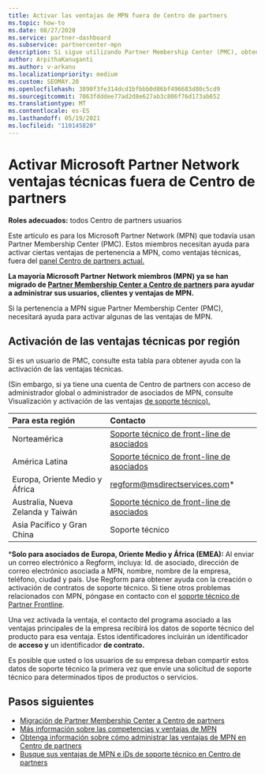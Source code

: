 ```yaml
---
title: Activar las ventajas de MPN fuera de Centro de partners
ms.topic: how-to
ms.date: 08/27/2020
ms.service: partner-dashboard
ms.subservice: partnercenter-mpn
description: Si sigue utilizando Partner Membership Center (PMC), obtenga información sobre quién debe ponerse en contacto para ayudarle a activar las ventajas de soporte técnico de MPN y proporcionarle los datos de soporte técnico de las ventajas.
author: ArpithaKanuganti
ms.author: v-arkanu
ms.localizationpriority: medium
ms.custom: SEOMAY.20
ms.openlocfilehash: 3890f3fe314dcd1bfbbb0d86bf496683d80c5cd9
ms.sourcegitcommit: 7063fdddee77ad2d8e627ab3c806f76d173ab652
ms.translationtype: MT
ms.contentlocale: es-ES
ms.lasthandoff: 05/19/2021
ms.locfileid: "110145820"
---
```

# <a name="activate-microsoft-partner-network-technical-benefits-outside-of-partner-center"></a>Activar Microsoft Partner Network ventajas técnicas fuera de Centro de partners


**Roles adecuados:** todos Centro de partners usuarios

Este artículo es para los Microsoft Partner Network (MPN) que todavía usan Partner Membership Center (PMC). Estos miembros necesitan ayuda para activar ciertas ventajas de pertenencia a MPN, como ventajas técnicas, fuera del [panel Centro de partners actual.](https://partner.microsoft.com/dashboard)

**La mayoría Microsoft Partner Network miembros (MPN) ya se han migrado de [Partner Membership Center a Centro de partners](prepare-pmc-pc-migration.md) para ayudar a administrar sus usuarios, clientes y ventajas de MPN.**

Si la pertenencia a MPN sigue Partner Membership Center (PMC), necesitará ayuda para activar algunas de las ventajas de MPN.

## <a name="activate-technical-benefits-by-region"></a>Activación de las ventajas técnicas por región

Si es un usuario de PMC, consulte esta tabla para obtener ayuda con la activación de las ventajas técnicas.

(Sin embargo, si ya tiene una cuenta de Centro de partners con acceso de administrador global o administrador de asociados de MPN, consulte Visualización y activación de las ventajas [de soporte técnico).](mpn-benefits-technical-support.md#view-and-activate-your-technical-support-benefits)

|Para esta región  | Contacto |
|:--------|:------------|
|Norteamérica  | [Soporte técnico de front-line de asociados](https://partner.microsoft.com/support?issueid=300-0042)  |
|América Latina  | [Soporte técnico de front-line de asociados](https://partner.microsoft.com/support?issueid=300-0042)  |
|Europa, Oriente Medio y África  | [regform@msdirectservices.com](mailto:regform@msdirectservices.com)*  |
|Australia, Nueva Zelanda y Taiwán  | [Soporte técnico de front-line de asociados](https://partner.microsoft.com/support?issueid=300-0042)  |
|Asia Pacífico y Gran China  | Soporte técnico  |

\***Solo para asociados de Europa, Oriente Medio y África (EMEA):** Al enviar un correo electrónico a Regform, incluya: Id. de asociado, dirección de correo electrónico asociada a MPN, nombre, nombre de la empresa, teléfono, ciudad y país. Use Regform para obtener ayuda con la creación o activación de contratos de soporte técnico. Si tiene otros problemas relacionados con MPN, póngase en contacto con el [soporte técnico de Partner Frontline](https://partner.microsoft.com/support?issueid=300-0042).

Una vez activada la ventaja, el contacto del programa asociado a las ventajas principales de la empresa recibirá los datos de soporte técnico del producto para esa ventaja. Estos identificadores incluirán un identificador de **acceso y** un identificador **de contrato.** 

Es posible que usted o los usuarios de su empresa deban compartir estos datos de soporte técnico la primera vez que envíe una solicitud de soporte técnico para determinados tipos de productos o servicios.

## <a name="next-steps"></a>Pasos siguientes

- [Migración de Partner Membership Center a Centro de partners](prepare-pmc-pc-migration.md)
- [Más información sobre las competencias y ventajas de MPN](learn-about-competencies.md)
- [Obtenga información sobre cómo administrar las ventajas de MPN en Centro de partners](manage-your-partner-network-benefits.md)
- [Busque sus ventajas de MPN e iDs de soporte técnico en Centro de partners](mpn-find-benefits.md)